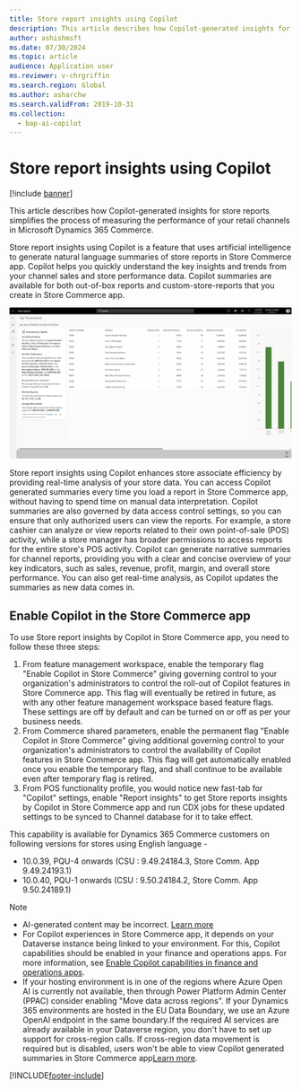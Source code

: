 ```yaml
---
title: Store report insights using Copilot
description: This article describes how Copilot-generated insights for store reports simplifies the process of measuring the performance of your retail channels in Microsoft Dynamics 365 Commerce.
author: ashishmsft
ms.date: 07/30/2024
ms.topic: article
audience: Application user
ms.reviewer: v-chrgriffin
ms.search.region: Global
ms.author: asharchw
ms.search.validFrom: 2019-10-31
ms.collection:
  - bap-ai-copilot
---
```


# Store report insights using Copilot

[!include [banner](includes/banner.md)]

This article describes how Copilot-generated insights for store reports simplifies the process of measuring the performance of your retail channels in Microsoft Dynamics 365 Commerce.

Store report insights using Copilot is a feature that uses artificial intelligence to generate natural language summaries of store reports in Store Commerce app. Copilot helps you quickly understand the key insights and trends from your channel sales and store performance data. Copilot summaries are available for both out-of-box reports and custom-store-reports that you create in Store Commerce app.

![Top 10 products Report insights using Copilot in Store Commerce App](./media/StoreReportInsightsUsingCopilot.png)

Store report insights using Copilot enhances store associate efficiency by providing real-time analysis of your store data. You can access Copilot generated summaries every time you load a report in Store Commerce app, without having to spend time on manual data interpretation. Copilot summaries are also governed by data access control settings, so you can ensure that only authorized users can view the reports. For example, a store cashier can analyze or view reports related to their own point-of-sale (POS) activity, while a store manager has broader permissions to access reports for the entire store's POS activity. Copilot can generate narrative summaries for channel reports, providing you with a clear and concise overview of your key indicators, such as sales, revenue, profit, margin, and overall store performance. You can also get real-time analysis, as Copilot updates the summaries as new data comes in.

## Enable Copilot in the Store Commerce app

To use Store report insights by Copilot in Store Commerce app, you need to follow these three steps:
1.	From feature management workspace, enable the temporary flag "Enable Copilot in Store Commerce" giving governing control to your organization's administrators to control the roll-out of Copilot features in Store Commerce app. This flag will eventually be retired in future, as with any other feature management workspace based feature flags. These settings are off by default and can be turned on or off as per your business needs.
2.	From Commerce shared parameters, enable the permanent flag "Enable Copilot in Store Commerce" giving additional governing control to your organization's administrators to control the availability of Copilot features in Store Commerce app. This flag will get automatically enabled once you enable the temporary flag, and shall continue to be available even after temporary flag is retired. 
3.	From POS functionality profile, you would notice new fast-tab for "Copilot" settings, enable "Report insights" to get Store reports insights by Copilot in Store Commerce app and run CDX jobs for these updated settings to be synced to Channel database for it to take effect.

This capability is available for Dynamics 365 Commerce customers on following versions for stores using English language - 

- 10.0.39, PQU-4 onwards (CSU : 9.49.24184.3, Store Comm. App 9.49.24193.1)
- 10.0.40, PQU-1 onwards (CSU : 9.50.24184.2, Store Comm. App 9.50.24189.1)

> [!NOTE]
> - AI-generated content may be incorrect. [Learn more](https://aka.ms/BusinessApplicationLegal)
> - For Copilot experiences in Store Commerce app, it depends on your Dataverse instance being linked to your environment. For this, Copilot capabilities should be enabled in your finance and operations apps. For more information, see [Enable Copilot capabilities in finance and operations apps](/dynamics365/fin-ops-core/dev-itpro/copilot/enable-copilot).
> - If your hosting environment is in one of the regions where Azure Open AI is currently not available, then through Power Platform Admin Center (PPAC) consider enabling "Move data across regions". If your Dynamics 365 environments are hosted in the EU Data Boundary, we use an Azure OpenAI endpoint in the same boundary.If the required AI services are already available in your Dataverse region, you don't have to set up support for cross-region calls. If cross-region data movement is required but is disabled, users won't be able to view Copilot generated summaries in Store Commerce app[Learn more](/power-platform/admin/geographical-availability-copilot).


[!INCLUDE[footer-include](../includes/footer-banner.md)]
